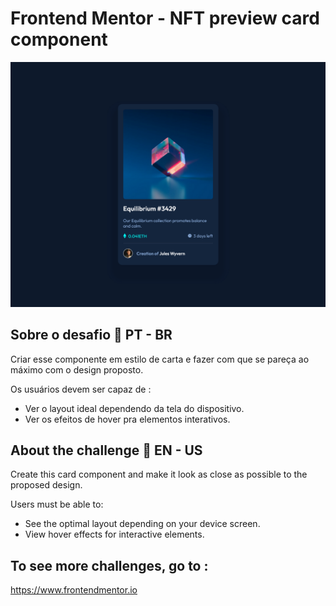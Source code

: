 # Frontend Mentor - NFT preview card component

![Design preview for the NFT preview card component coding challenge](./images/screenshotNFT-preview.png)

## Sobre o desafio 👋 PT - BR

Criar esse componente em estilo de carta e fazer com que se pareça ao máximo com o design proposto.

Os usuários devem ser capaz de :

- Ver o layout ideal dependendo da tela do dispositivo.
- Ver os efeitos de hover pra elementos interativos.

## About the challenge 👋 EN - US

Create this card component and make it look as close as possible to the proposed design.

Users must be able to:

- See the optimal layout depending on your device screen.
- View hover effects for interactive elements.

## To see more challenges, go to :
https://www.frontendmentor.io
